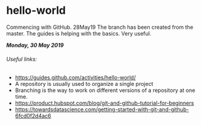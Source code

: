 # hello-world
Commencing with GitHub. 28May19
The branch has been created from the master. The guides is helping with the basics. Very useful.

***Monday, 30 May 2019***
###### Useful links:
*  https://guides.github.com/activities/hello-world/
*  A repository is usually used to organize a single project
*  Branching is the way to work on different versions of a repository at one time.
*  https://product.hubspot.com/blog/git-and-github-tutorial-for-beginners
*  https://towardsdatascience.com/getting-started-with-git-and-github-6fcd0f2d4ac6
